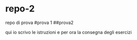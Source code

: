 # repo-2
repo di prova
#prova 1
##prova2

qui io scrivo le istruzioni e per ora la consegna degli esercizi